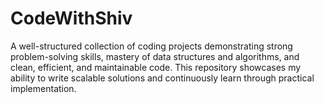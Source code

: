 # CodeWithShiv
A well-structured collection of coding projects demonstrating strong problem-solving skills, mastery of data structures and algorithms, and clean, efficient, and maintainable code. This repository showcases my ability to write scalable solutions and continuously learn through practical implementation.

